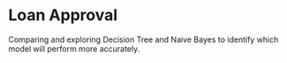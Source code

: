 # Loan Approval
Comparing and exploring Decision Tree and Naive Bayes to identify which model will perform more accurately.
